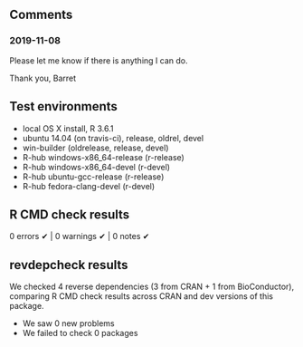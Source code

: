
## Comments
### 2019-11-08

Please let me know if there is anything I can do.

Thank you,
Barret


## Test environments
* local OS X install, R 3.6.1
* ubuntu 14.04 (on travis-ci), release, oldrel, devel
* win-builder (oldrelease, release, devel)
* R-hub windows-x86_64-release (r-release)
* R-hub windows-x86_64-devel (r-devel)
* R-hub ubuntu-gcc-release (r-release)
* R-hub fedora-clang-devel (r-devel)

## R CMD check results

0 errors ✔ | 0 warnings ✔ | 0 notes ✔


## revdepcheck results

We checked 4 reverse dependencies (3 from CRAN + 1 from BioConductor), comparing R CMD check results across CRAN and dev versions of this package.

* We saw 0 new problems
* We failed to check 0 packages
